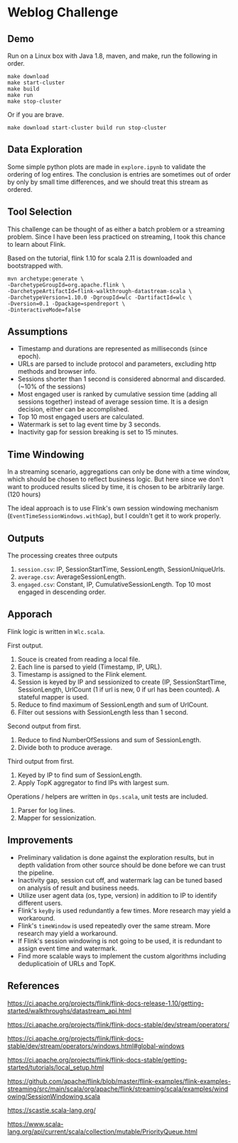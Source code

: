 # Weblog Challenge

## Demo

Run on a Linux box with Java 1.8, maven, and make, run the following in order.

    make download
    make start-cluster
    make build
    make run
    make stop-cluster

Or if you are brave.

    make download start-cluster build run stop-cluster

## Data Exploration

Some simple python plots are made in `explore.ipynb` to validate the ordering of log entires. The conclusion is entries are sometimes out of order by only by small time differences, and we should treat this stream as ordered.

## Tool Selection

This challenge can be thought of as either a batch problem or a streaming problem. Since I have been less practiced on streaming, I took this chance to learn about Flink.

Based on the tutorial, flink 1.10 for scala 2.11 is downloaded and bootstrapped with.

    mvn archetype:generate \
    -DarchetypeGroupId=org.apache.flink \
    -DarchetypeArtifactId=flink-walkthrough-datastream-scala \
    -DarchetypeVersion=1.10.0 -DgroupId=wlc -DartifactId=wlc \
    -Dversion=0.1 -Dpackage=spendreport \
    -DinteractiveMode=false

## Assumptions

* Timestamp and durations are represented as milliseconds (since epoch).
* URLs are parsed to include protocol and parameters, excluding http methods and browser info.
* Sessions shorter than 1 second is considered abnormal and discarded. (~10% of the sessions)
* Most engaged user is ranked by cumulative session time (adding all sessions together) instead of average session time. It is a design decision, either can be accomplished.
* Top 10 most engaged users are calculated.
* Watermark is set to lag event time by 3 seconds.
* Inactivity gap for session breaking is set to 15 minutes.

## Time Windowing

In a streaming scenario, aggregations can only be done with a time window, which should be chosen to reflect business logic. But here since we don't want to produced results sliced by time, it is chosen to be arbitrarily large. (120 hours)

The ideal approach is to use Flink's own session windowing mechanism (`EventTimeSessionWindows.withGap`), but I couldn't get it to work properly.

## Outputs

The processing creates three outputs

1. `session.csv`: IP, SessionStartTime, SessionLength, SessionUniqueUrls.
2. `average.csv`: AverageSessionLength.
3. `engaged.csv`: Constant, IP, CumulativeSessionLength. Top 10 most engaged in descending order.

## Apporach

Flink logic is written in `Wlc.scala`.

First output.

1. Souce is created from reading a local file.
2. Each line is parsed to yield (Timestamp, IP, URL).
3. Timestamp is assigned to the Flink element.
4. Session is keyed by IP and sessionized to create (IP, SessionStartTime, SessionLength, UrlCount (1 if url is new, 0 if url has been counted). A stateful mapper is used.
5. Reduce to find maximum of SessionLength and sum of UrlCount.
6. Filter out sessions with SessionLength less than 1 second.

Second output from first.

1. Reduce to find NumberOfSessions and sum of SessionLength.
2. Divide both to produce average.

Third output from first.

1. Keyed by IP to find sum of SessionLength.
2. Apply TopK aggregator to find IPs with largest sum.

Operations / helpers are written in `Ops.scala`, unit tests are included.

1. Parser for log lines.
2. Mapper for sessionization.

## Improvements

* Preliminary validation is done against the exploration results, but in depth validation from other source should be done before we can trust the pipeline.
* Inactivity gap, session cut off, and watermark lag can be tuned based on analysis of result and business needs.
* Utilize user agent data (os, type, version) in addition to IP to identify different users.
* Flink's `keyBy` is used redundantly a few times. More research may yield a workaround.
* Flink's `timeWindow` is used repeatedly over the same stream. More research may yield a workaround.
* If Flink's session windowing is not going to be used, it is redundant to assign event time and watermark.
* Find more scalable ways to implement the custom algorithms including deduplicatioin of URLs and TopK.  

## References

https://ci.apache.org/projects/flink/flink-docs-release-1.10/getting-started/walkthroughs/datastream_api.html

https://ci.apache.org/projects/flink/flink-docs-stable/dev/stream/operators/

https://ci.apache.org/projects/flink/flink-docs-stable/dev/stream/operators/windows.html#global-windows

https://ci.apache.org/projects/flink/flink-docs-stable/getting-started/tutorials/local_setup.html

https://github.com/apache/flink/blob/master/flink-examples/flink-examples-streaming/src/main/scala/org/apache/flink/streaming/scala/examples/windowing/SessionWindowing.scala

https://scastie.scala-lang.org/

https://www.scala-lang.org/api/current/scala/collection/mutable/PriorityQueue.html
